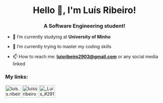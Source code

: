 <h1 align="center">Hello 👋, I'm Luís Ribeiro!</h1>
<h3 align="center">A Software Engineering student!</h3>


- 🔭 I’m currently studying at **University of Minho**

- 🌱 I’m currently trying to master my coding skills

- 📫 How to reach me: **luisribeiro2903@gmail.com** or any social media linked

<h3 align="left">My links:</h3>
<p align="left>

<a href="https://instagram.com/luis.s.ribeiro" target="blank"><img align="center" src="https://raw.githubusercontent.com/rahuldkjain/github-profile-readme-generator/master/src/images/icons/Social/instagram.svg" alt="luis.s.ribeiro" height="40" width="50" /></a>
<a href="https://twitter.com/luissribeiro29" target="blank"><img align="center" src="https://raw.githubusercontent.com/rahuldkjain/github-profile-readme-generator/master/src/images/icons/Social/twitter.svg" alt="luissribeiro29" height="40" width="50" /></a>
<a href="https://discord.gg/_Luis_#2917" target="blank"><img align="center" src="https://raw.githubusercontent.com/rahuldkjain/github-profile-readme-generator/master/src/images/icons/Social/discord.svg" alt="_Luis_#2917" height="40" width="50" /></a>
